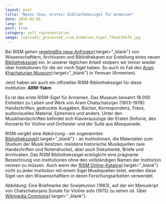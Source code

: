 ```yaml
---
layout: post
title: "Neues (bzw. erstes) Bibliothekssigel für Armenien"
date: 2018-02-05
lang: de
post: true
category: self_representation
image: /uploads/_processed_/csm_Armenien_Sigel_f5ba135e79.jpg
---
```



Bei RISM gehen [regelmäßig neue Anfragen](http://www.rism.info/de/home/newsdetails/browse/1/select/electronic_resources/article/47/no-siglum-no-problem.html){:target="_blank"} von Wissenschaftlern, Archivaren und Bibliothekaren zur Erstellung eines neuen [Bibliothekssigel](/de/rism-bibliothekssigel.html "Opens internal link in current window") ein. In unserer täglichen Arbeit stolpern wir immer wieder über Institutionen für die wir noch Sigel haben. So auch im Fall des [Aram Khachaturian Museum](http://akhachaturianmuseum.am/?lg=en){:target="_blank"} in Yerevan (Armenien).

Jetzt haben wir auch ein offizielles RISM-Bibliothekssigel für diese Institution: **ARM-Yakm**

Es ist das erste RISM-Sigel für Armenien. Das Museum bewahrt 18.000 Einheiten zu Leben und Werk von Aram Chatschaturjan (1903–1978): Handschriften, gedruckte Ausgaben, Bücher, Korrespondenz, Fotos, audiovisuelles Material, Ephemera und anders. Unter den Musikhandschriften befindet sich Klavierauszüge der Ersten Sinfonie, des Konzerts für Violine und Orchester und der Suite aus _Masquerade_.

RISM vergibt eine Abkürzung - ein sogenanntes [Bibliothekssigel](http://www.rism.info/de/community/development/rism-sigla-catalogue/about-sigla.html){:target="_blank"} - an Institutionen, die Materialien zum Studium der Musik besitzen: meistens historische Musikquellen (wie Handschriften und Notendrucke), aber auch Dokumente, Briefe und Archivalien. Das RISM Bibliothekssigel ermöglicht eine prägnante Bezeichnung von Institutionen ohne den vollständigen Namen der Institution nennen zu müssen. Auch wenn der [RISM Online-Katalog](https://opac.rism.info/){:target="_blank"} nicht zu jeder Institution mit einem Sigel Musikquellen listet, werden diese Sigel von den Wissenschaftlern in deren Forschungsarbeiten verwendet.


_Abbildung_: Eine Briefmarke der Sowjetunion (1983), auf der ein Manuskript von Chatschaturjans Sonate für Violine solo (1975) zu sehen ist. Über [Wikimedia Commons](https://commons.wikimedia.org/wiki/File:1983_CPA_5394.jpg){:target="_blank"}.



<script type="text/javascript">var switchTo5x=true;</script><script type="text/javascript" src="http://w.sharethis.com/button/buttons.js"></script><script type="text/javascript">stLight.options({publisher: "9b601438-1ce1-49d8-bfd7-9cff5df54c17", doNotHash: false, doNotCopy: false, hashAddressBar: false});</script>